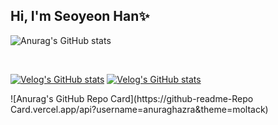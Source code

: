 ## Hi, I'm Seoyeon Han✨

<!--
**yeon55/yeon55** is a ✨ _special_ ✨ repository because its `README.md` (this file) appears on your GitHub profile.

Here are some ideas to get you started:

- 🔭 I’m currently working on ...
- 🌱 I’m currently learning ...
- 👯 I’m looking to collaborate on ...
- 🤔 I’m looking for help with ...
- 💬 Ask me about ...
- 📫 How to reach me: ...
- 😄 Pronouns: ...
- ⚡ Fun fact: ...
-->
![Anurag's GitHub stats](https://github-readme-stats.vercel.app/api?username=yeon55&show_icons=true&theme=swift)

<br/>

[![Velog's GitHub stats](https://velog-readme-stats.vercel.app/api/badge?name=hahan)](https://velog.io/@hahan)
[![Velog's GitHub stats](https://velog-readme-stats.vercel.app/api?name=hahan)](https://github.com/hahan/velog-readme-stats)

![Anurag's GitHub Repo Card](https://github-readme-Repo Card.vercel.app/api?username=anuraghazra&theme=moltack)
